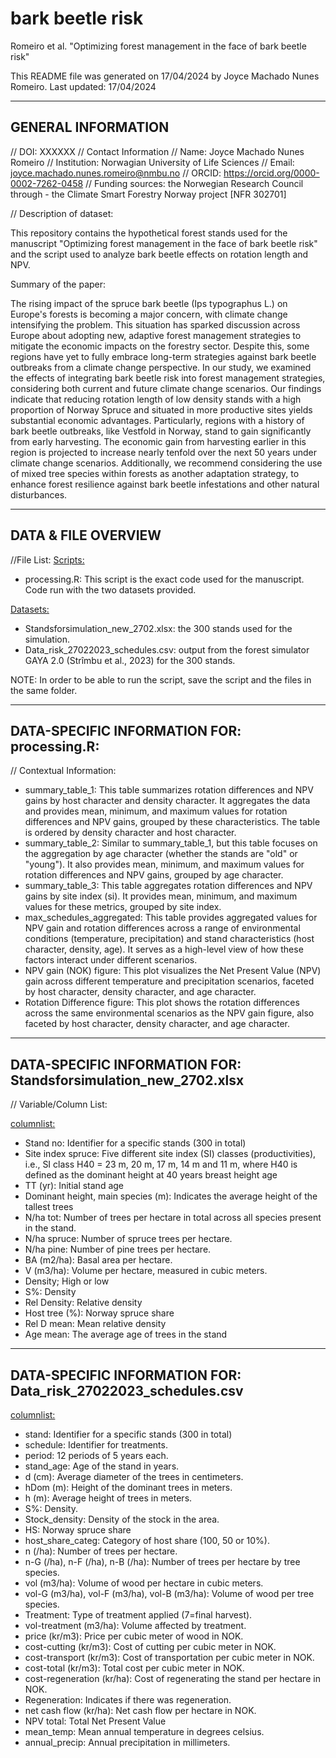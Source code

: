 # bark beetle risk

Romeiro et al. "Optimizing forest management in the face of bark beetle risk"

This README file was generated on 17/04/2024 by Joyce Machado Nunes Romeiro.
Last updated: 17/04/2024


-------------------
GENERAL INFORMATION
-------------------

// DOI: XXXXXX
// Contact Information
     // Name: Joyce Machado Nunes Romeiro
     // Institution: Norwagian University of Life Sciences
     // Email: joyce.machado.nunes.romeiro@nmbu.no
     // ORCID: https://orcid.org/0000-0002-7262-0458
// Funding sources: the Norwegian Research Council through - the Climate Smart Forestry Norway project [NFR 302701]

// Description of dataset: 

This repository contains the hypothetical forest stands used for the manuscript "Optimizing forest management in the face of bark beetle risk" and the script used to analyze bark beetle effects on rotation length and NPV.

Summary of the paper:

The rising impact of the spruce bark beetle (Ips typographus L.) on Europe's forests is becoming a major concern, with climate change intensifying the problem. This situation has sparked discussion across Europe about adopting new, adaptive forest management strategies to mitigate the economic impacts on the forestry sector. Despite this, some regions have yet to fully embrace long-term strategies against bark beetle outbreaks from a climate change perspective. In our study, we examined the effects of integrating bark beetle risk into forest management strategies, considering both current and future climate change scenarios. Our findings indicate that reducing rotation length of low density stands with a high proportion of Norway Spruce and situated in more productive sites yields substantial economic advantages. Particularly, regions with a history of bark beetle outbreaks, like Vestfold in Norway, stand to gain significantly from early harvesting. The economic gain from harvesting earlier in this region is projected to increase nearly tenfold over the next 50 years under climate change scenarios. Additionally, we recommend considering the use of mixed tree species within forests as another adaptation strategy, to enhance forest resilience against bark beetle infestations and other natural disturbances.

--------------------
DATA & FILE OVERVIEW
--------------------
//File List: 
<Scripts:>

- processing.R: This script is the exact code used for the manuscript. Code run with the two datasets provided.
				
<Datasets:>

- Standsforsimulation_new_2702.xlsx: the 300 stands used for the simulation. 
- Data_risk_27022023_schedules.csv: output from the forest simulator GAYA 2.0 (Strîmbu et al., 2023) for the 300 stands.

NOTE: In order to be able to run the script, save the script and the files in the same folder.

--------------------------------------------------------
DATA-SPECIFIC INFORMATION FOR: processing.R:
--------------------------------------------------------
// Contextual Information:

<The script will generate the following outputs:>

- summary_table_1: This table summarizes rotation differences and NPV gains by host character and density character. It aggregates the data and provides mean, minimum, and maximum values for rotation differences and NPV gains, grouped by these characteristics. The table is ordered by density character and host character.
- summary_table_2: Similar to summary_table_1, but this table focuses on the aggregation by age character (whether the stands are "old" or "young"). It also provides mean, minimum, and maximum values for rotation differences and NPV gains, grouped by age character.
- summary_table_3: This table aggregates rotation differences and NPV gains by site index (si). It provides mean, minimum, and maximum values for these metrics, grouped by site index.
- max_schedules_aggregated: This table provides aggregated values for NPV gain and rotation differences across a range of environmental conditions (temperature, precipitation) and stand characteristics (host character, density, age). It serves as a high-level view of how these factors interact under different scenarios.
- NPV gain (NOK) figure: This plot visualizes the Net Present Value (NPV) gain across different temperature and precipitation scenarios, faceted by host character, density character, and age character.
- Rotation Difference figure: This plot shows the rotation differences across the same environmental scenarios as the NPV gain figure, also faceted by host character, density character, and age character. 

-----------------------------------------
DATA-SPECIFIC INFORMATION FOR: Standsforsimulation_new_2702.xlsx
-----------------------------------------
// Variable/Column List: 

<columnlist:>

- Stand no: Identifier for a specific stands (300 in total)
- Site index spruce: Five different site index (SI) classes (productivities), i.e., SI class H40 = 23 m, 20 m, 17 m, 14 m and 11 m, where H40 is defined as the dominant height at 40 years breast height age
- TT (yr): Initial stand age
- Dominant height, main species (m): Indicates the average height of the tallest trees 
- N/ha tot: Number of trees per hectare in total across all species present in the stand.
- N/ha spruce: Number of spruce trees per hectare.
- N/ha pine: Number of pine trees per hectare.
- BA (m2/ha): Basal area per hectare. 
- V (m3/ha): Volume per hectare, measured in cubic meters.
- Density; High or low
- S%: Density
- Rel Density: Relative density
- Host tree (%): Norway spruce share
- Rel D mean: Mean relative density
- Age mean: The average age of trees in the stand

-----------------------------------------
DATA-SPECIFIC INFORMATION FOR: Data_risk_27022023_schedules.csv
-----------------------------------------

<columnlist:>

- stand: Identifier for a specific stands (300 in total)
- schedule: Identifier for treatments.
- period: 12 periods of 5 years each.
- stand_age: Age of the stand in years.
- d (cm): Average diameter of the trees in centimeters.
- hDom (m): Height of the dominant trees in meters.
- h (m): Average height of trees in meters.
- S%: Density.
- Stock_density: Density of the stock in the area.
- HS: Norway spruce share
- host_share_categ: Category of host share (100, 50 or 10%).
- n (/ha): Number of trees per hectare.
- n-G (/ha), n-F (/ha), n-B (/ha): Number of trees per hectare by tree species.
- vol (m3/ha): Volume of wood per hectare in cubic meters.
- vol-G (m3/ha), vol-F (m3/ha), vol-B (m3/ha): Volume of wood per tree species.
- Treatment: Type of treatment applied (7=final harvest).
- vol-treatment (m3/ha): Volume affected by treatment.
- price (kr/m3): Price per cubic meter of wood in NOK.
- cost-cutting (kr/m3): Cost of cutting per cubic meter in NOK.
- cost-transport (kr/m3): Cost of transportation per cubic meter in NOK.
- cost-total (kr/m3): Total cost per cubic meter in NOK.
- cost-regeneration (kr/ha): Cost of regenerating the stand per hectare in NOK.
- Regeneration: Indicates if there was regeneration.
- net cash flow (kr/ha): Net cash flow per hectare in NOK.
- NPV total: Total Net Present Value
- mean_temp: Mean annual temperature in degrees celsius.
- annual_precip: Annual precipitation in millimeters.
